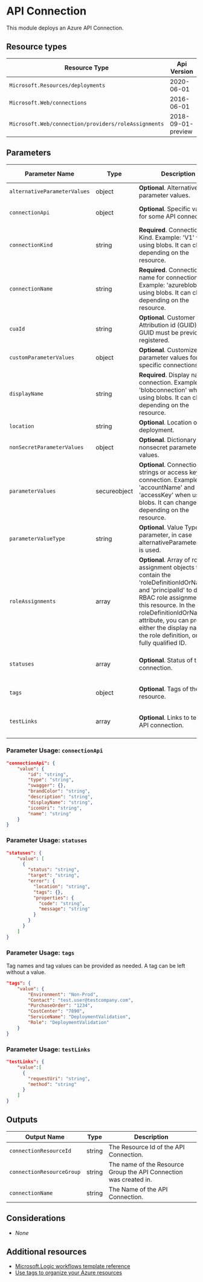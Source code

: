 # API Connection

This module deploys an Azure API Connection.

## Resource types

| Resource Type                                        | Api Version        |
| ---------------------------------------------------- | ------------------ |
| `Microsoft.Resources/deployments`                    | 2020-06-01         |
| `Microsoft.Web/connections`                          | 2016-06-01         |
| `Microsoft.Web/connection/providers/roleAssignments` | 2018-09-01-preview |

## Parameters

| Parameter Name               | Type         | Description                                                                                                                                                                                                                                                                                      | DefaultValue             | Possible values                         |
| ---------------------------- | ------------ | ------------------------------------------------------------------------------------------------------------------------------------------------------------------------------------------------------------------------------------------------------------------------------------------------ | ------------------------ | --------------------------------------- |
| `alternativeParameterValues` | object       | **Optional**. Alternative parameter values.                                                                                                                                                                                                                                                      | System.Object            |                                         |
| `connectionApi`              | object       | **Optional**. Specific values for some API connections.                                                                                                                                                                                                                                          | System.Object            | Complex structure, see below.           |
| `connectionKind`             | string       | **Required**. Connection Kind. Example: 'V1' when using blobs.  It can change depending on the resource.                                                                                                                                                                                         |                          |                                         |
| `connectionName`             | string       | **Required**. Connection name for connection. Example: 'azureblob' when using blobs.  It can change depending on the resource.                                                                                                                                                                   |                          |                                         |
| `cuaId`                      | string       | **Optional**. Customer Usage Attribution id (GUID). This GUID must be previously registered.                                                                                                                                                                                                     |                          |                                         |
| `customParameterValues`      | object       | **Optional**. Customized parameter values for specific connections                                                                                                                                                                                                                               | System.Object            | Complex structure, see below.           |
| `displayName`                | string       | **Required**. Display name connection. Example: 'blobconnection' when using blobs. It can change depending on the resource.                                                                                                                                                                      |                          |                                         |
| `location`                   | string       | **Optional**. Location of the deployment.                                                                                                                                                                                                                                                        | resourceGroup().location |                                         |
| `nonSecretParameterValues`   | object       | **Optional**. Dictionary of nonsecret parameter values.                                                                                                                                                                                                                                          | System.Object            |                                         |
| `parameterValues`            | secureobject | **Optional**. Connection strings or access keys for connection. Example: 'accountName' and 'accessKey' when using blobs.  It can change depending on the resource.                                                                                                                               | System.Object            |                                         |
| `parameterValueType`         | string       | **Optional**. Value Type of parameter, in case alternativeParameterValues is used.                                                                                                                                                                                                               |                          | "Alternative"                           |
| `roleAssignments`            | array        | **Optional**. Array of role assignment objects that contain the 'roleDefinitionIdOrName' and 'principalId' to define RBAC role assignments on this resource. In the roleDefinitionIdOrName attribute, you can provide either the display name of the role definition, or its fully qualified ID. | System.Object[]          | Array of complex structures, see below. |
| `statuses`                   | array        | **Optional**. Status of the connection.                                                                                                                                                                                                                                                          | System.Object[]          | Array of complex structures, see below. |
| `tags`                       | object       | **Optional**. Tags of the resource.                                                                                                                                                                                                                                                              | System.Object            | Complex structure, see below.           |
| `testLinks`                  | array        | **Optional**. Links to test the API connection.                                                                                                                                                                                                                                                  | System.Object[]          | Array of complex structures, see below. |

### Parameter Usage: `connectionApi`

```json
"connectionApi": {
    "value": {
        "id": "string",
        "type": "string",
        "swagger": {},
        "brandColor": "string",
        "description": "string",
        "displayName": "string",
        "iconUri": "string",
        "name": "string"
    }
}
```

### Parameter Usage: `statuses`

```json
"statuses": {
    "value": [
      {
        "status": "string",
        "target": "string",
        "error": {
          "location": "string",
          "tags": {},
          "properties": {
            "code": "string",
            "message": "string"
          }
        }
      }
    ]
}
```

### Parameter Usage: `tags`

Tag names and tag values can be provided as needed. A tag can be left without a value.

```json
"tags": {
    "value": {
        "Environment": "Non-Prod",
        "Contact": "test.user@testcompany.com",
        "PurchaseOrder": "1234",
        "CostCenter": "7890",
        "ServiceName": "DeploymentValidation",
        "Role": "DeploymentValidation"
    }
}
```

### Parameter Usage: `testLinks`

```json
"testLinks": {
    "value":[
      {
        "requestUri": "string",
        "method": "string"
      }
    ]
}
```

## Outputs

| Output Name               | Type   | Description                                                       |
| ------------------------- | ------ | ----------------------------------------------------------------- |
| `connectionResourceId`    | string | The Resource Id of the API Connection.                            |
| `connectionResourceGroup` | string | The name of the Resource Group the API Connection was created in. |
| `connectionName`          | string | The Name of the API Connection.                                   |

## Considerations

- _None_

## Additional resources

- [Microsoft.Logic workflows template reference](https://docs.microsoft.com/en-us/azure/templates/microsoft.web/connections?tabs=json)
- [Use tags to organize your Azure resources](https://docs.microsoft.com/en-us/azure/azure-resource-manager/resource-group-using-tags)
